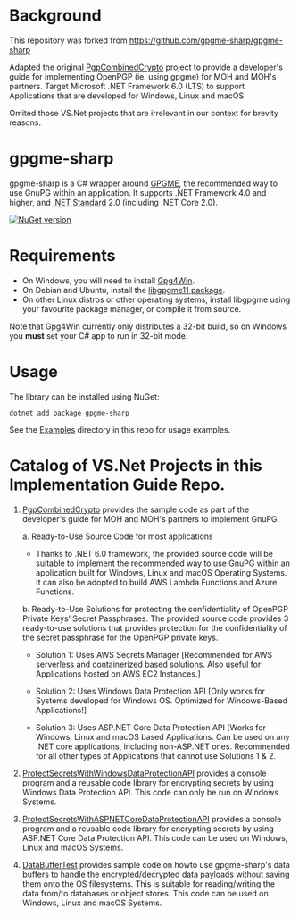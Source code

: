 Background
==========
This repository was forked from https://github.com/gpgme-sharp/gpgme-sharp

Adapted the original [PgpCombinedCrypto](Examples/PgpCombinedCrypto) project to provide a developer's guide for implementing OpenPGP (ie. using gpgme) for MOH and MOH's partners. Target Microsoft .NET Framework 6.0 (LTS) to support Applications that are developed for Windows, Linux and macOS.

Omited those VS.Net projects that are irrelevant in our context for brevity reasons.

gpgme-sharp
===========

gpgme-sharp is a C# wrapper around [GPGME](https://wiki.gnupg.org/APIs), the recommended way to use GnuPG within an application. It supports .NET Framework 4.0 and higher, and [.NET Standard](https://docs.microsoft.com/en-us/dotnet/standard/net-standard) 2.0 (including .NET Core 2.0).

[![NuGet version](http://img.shields.io/nuget/v/gpgme-sharp.svg)](https://www.nuget.org/packages/gpgme-sharp/)&nbsp;

Requirements
============

- On Windows, you will need to install [Gpg4Win](https://www.gpg4win.org). 
- On Debian and Ubuntu, install the [libgpgme11 package](https://packages.debian.org/stretch/libgpgme11).
- On other Linux distros or other operating systems, install libgpgme using your favourite package manager, or compile it from source. 

Note that Gpg4Win currently only distributes a 32-bit build, so on Windows you **must** set your C# app to run in 32-bit mode.

Usage
=====

The library can be installed using NuGet:
```
dotnet add package gpgme-sharp
```

See the [Examples](Examples/) directory in this repo for usage examples.

Catalog of VS.Net Projects in this Implementation Guide Repo.
======================================================
1. [PgpCombinedCrypto](Examples/PgpCombinedCrypto) provides the sample code as part of the developer's guide for MOH and MOH's partners to implement GnuPG. 

    a. Ready-to-Use Source Code for most applications
  
    - Thanks to .NET 6.0 framework, the provided source code will be suitable to implement the recommended way to use GnuPG within an application built for Windows, Linux and macOS Operating Systems. It can also be adopted to build AWS Lambda Functions and Azure Functions.

    b. Ready-to-Use Solutions for protecting the confidentiality of OpenPGP Private Keys’ Secret Passphrases.
The provided source code provides 3 ready-to-use solutions that provides protection for the confidentiality of the secret passphrase for the OpenPGP private keys.

    - Solution 1: Uses AWS Secrets Manager [Recommended for AWS serverless and containerized based solutions. Also useful for Applications hosted on AWS EC2 Instances.]

    - Solution 2: Uses Windows Data Protection API [Only works for Systems developed for Windows OS. Optimized for Windows-Based Applications!]
    
    - Solution 3: Uses ASP.NET Core Data Protection API [Works for Windows, Linux and macOS based Applications. Can be used on any .NET core applications, including non-ASP.NET ones. Recommended for all other types of Applications that cannot use Solutions 1 & 2.

2. [ProtectSecretsWithWindowsDataProtectionAPI](ProtectSecretsWithWindowsDataProtectionAPI) provides a console program and a reusable code library for encrypting secrets by using Windows Data Protection API. This code can only be run on Windows Systems.

3. [ProtectSecretsWithASPNETCoreDataProtectionAPI](ProtectSecretsWithASPNETCoreDataProtectionAPI) provides a console program and a reusable code library for encrypting secrets by using ASP.NET Core Data Protection API. This code can be used on Windows, Linux and macOS Systems.

4. [DataBufferTest](Examples/DataBufferSamples/DataBufferTest) provides sample code on howto use gpgme-sharp's data buffers to handle the encrypted/decrypted data payloads without saving them  onto the OS filesystems. This is suitable for reading/writing the data from/to databases or object stores. This code can be used on Windows, Linux and macOS Systems.
